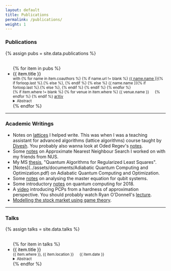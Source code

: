 ```yaml
---
layout: default
title: Publications
permalink: /publications/
weight: 1
---
```


### Publications

{% assign pubs = site.data.publications %}

<div>
    <ul style="margin-top: 30px;">
        {% for item in pubs %}
        <li> <span style="color: black;"> {{ item.title }} </span></li>
        <small> with
        {% for name in item.coauthors %}
        {% if name.url != blank %}
        <a href="{{ name.url }}" target="_blank">{{ name.name }}</a>{% if forloop.last %}.{% else %}, {% endif %}
        {% else %}
        {{ name.name }}{% if forloop.last %}.{% else %}, {% endif %}
        {% endif %}
        {% endfor %}
        <br/>
        <span> {% if item.where != blank %} {% for venue in item.where %} <i class="fa fa-book"></i> {{ venue.name }} &emsp; {% endfor %} {% endif %}
        <i class="fa fa-book"></i> <a href="{{ item.arxiv }}" target="_blank"> arXiv </a> </span>
        <details><summary>Abstract</summary> {{ item.abstract }} </details></small>
        {% endfor %}
    </ul>
</div>

---

### Academic Writings

- Notes on [lattices](../assets/documents/Lattice_Notes.pdf) I helped write. This was when I was a teaching assistant for advanced algorithms (lattice algorithms) course taught by [Divesh](https://sites.google.com/site/diveshhomepage/). You probably also wanna look at Oded Regev's [notes](https://cims.nyu.edu/~regev/teaching/lattices_fall_2009/).
- Some [notes](../assets/documents/ANN25.pdf) on Approximate Nearest Neighbour Search I worked on with my friends from NUS.
- My MS [thesis](../assets/documents/thesis.pdf), "Quantum Algorithms for Regularized Least Squares".
- [Notes](../assets/documents/Adiabatic Quantum Computing and Optimization.pdf) on Adiabatic Quantum Computing and Optimization.
- Some [notes](../assets/documents/Open_Quantum_Systems_Project.pdf) on analysing the master equation for qubit systems.
- Some introductory [notes](../assets/documents/Quantum_Notes.pdf) on quantum computing for 2018.
- A [video](https://youtu.be/zFyy2H_7oOk) introducing PCPs from a hardness of approximation perspective. You should probably watch Ryan O'Donnell's [lecture](https://www.youtube.com/playlist?list=PLm3J0oaFux3ZYpFLwwrlv_EHH9wtH6pnX).
- [Modelling the stock market using game theory](../assets/documents/Modelling%20the%20stock%20market%20using%20game%20theory.pdf).

---

### Talks

{% assign talks = site.data.talks %}

<div>
    <ul style="margin-top: 30px;">
        {% for item in talks %}
        <li> <span style="color: black;"> {{ item.title }} </span></li>
        <small>
        <span> <i class="fa-solid fa-location-dot"></i> {{ item.where }}, {{ item.location }} &emsp; <i class="fa fa-clock"></i> {{ item.date }} </span>
        <details><summary>Abstract</summary> {{ item.abstract }} </details></small>
        {% endfor %}
    </ul>
</div>
